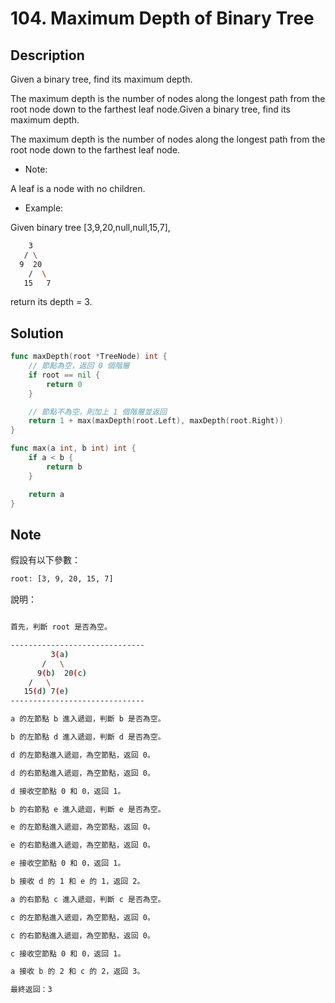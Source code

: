 # 104. Maximum Depth of Binary Tree

## Description

Given a binary tree, find its maximum depth.

The maximum depth is the number of nodes along the longest path from the root node down to the farthest leaf node.Given a binary tree, find its maximum depth.

The maximum depth is the number of nodes along the longest path from the root node down to the farthest leaf node.

- Note:

A leaf is a node with no children.

- Example:

Given binary tree [3,9,20,null,null,15,7],

```BASH
    3
   / \
  9  20
    /  \
   15   7
```

return its depth = 3.

## Solution

```GO
func maxDepth(root *TreeNode) int {
	// 節點為空，返回 0 個階層
	if root == nil {
		return 0
	}

	// 節點不為空，則加上 1 個階層並返回
	return 1 + max(maxDepth(root.Left), maxDepth(root.Right))
}

func max(a int, b int) int {
	if a < b {
		return b
	}

	return a
}
```

## Note

假設有以下參數：

```BASH
root: [3, 9, 20, 15, 7]
```

說明：

```BASH

首先，判斷 root 是否為空。

------------------------------
         3(a)
       /   \
      9(b)  20(c)
    /   \
   15(d) 7(e)
------------------------------

a 的左節點 b 進入遞迴，判斷 b 是否為空。

b 的左節點 d 進入遞迴，判斷 d 是否為空。

d 的左節點進入遞迴，為空節點，返回 0。

d 的右節點進入遞迴，為空節點，返回 0。

d 接收空節點 0 和 0，返回 1。

b 的右節點 e 進入遞迴，判斷 e 是否為空。

e 的左節點進入遞迴，為空節點，返回 0。

e 的右節點進入遞迴，為空節點，返回 0。

e 接收空節點 0 和 0，返回 1。

b 接收 d 的 1 和 e 的 1，返回 2。

a 的右節點 c 進入遞迴，判斷 c 是否為空。

c 的左節點進入遞迴，為空節點，返回 0。

c 的右節點進入遞迴，為空節點，返回 0。

c 接收空節點 0 和 0，返回 1。

a 接收 b 的 2 和 c 的 2，返回 3。

最終返回：3
```
